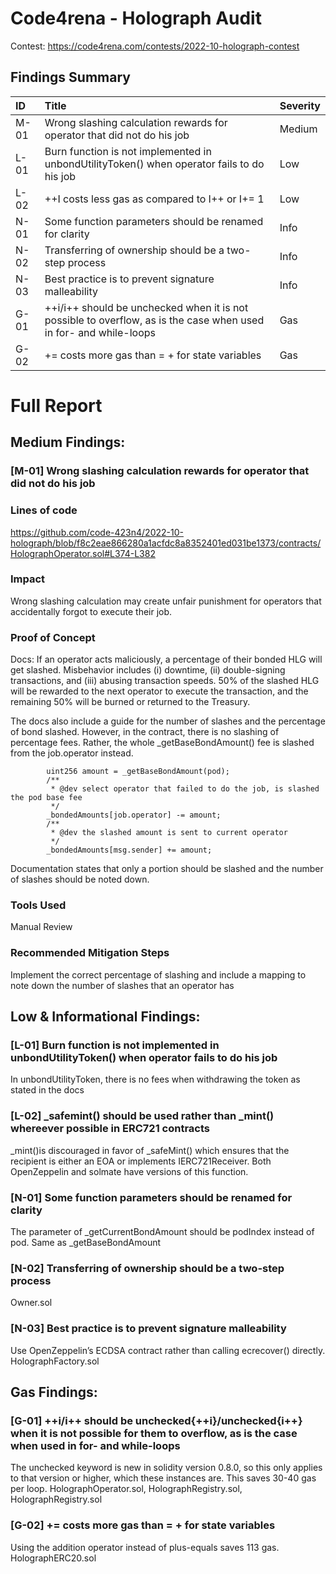 # Code4rena - Holograph Audit

Contest: https://code4rena.com/contests/2022-10-holograph-contest

## Findings Summary

| ID   | Title                                                                                                             | Severity |
| :--- | :---------------------------------------------------------------------------------------------------------------- | :------- |
| M-01 | Wrong slashing calculation rewards for operator that did not do his job                                           | Medium   |
| L-01 | Burn function is not implemented in unbondUtilityToken() when operator fails to do his job                        | Low      |
| L-02 | ++I costs less gas as compared to I++ or I+= 1                                                                    | Low      |
| N-01 | Some function parameters should be renamed for clarity                                                            | Info     |
| N-02 | Transferring of ownership should be a two-step process                                                            | Info     |
| N-03 | Best practice is to prevent signature malleability                                                                | Info     |
| G-01 | ++i/i++ should be unchecked when it is not possible to overflow, as is the case when used in for- and while-loops | Gas      |
| G-02 | += costs more gas than = + for state variables                                                                    | Gas      |

# Full Report

## Medium Findings:

### [M-01] Wrong slashing calculation rewards for operator that did not do his job

### Lines of code

https://github.com/code-423n4/2022-10-holograph/blob/f8c2eae866280a1acfdc8a8352401ed031be1373/contracts/HolographOperator.sol#L374-L382

### Impact

Wrong slashing calculation may create unfair punishment for operators that accidentally forgot to execute their job.

### Proof of Concept

Docs: If an operator acts maliciously, a percentage of their bonded HLG will get slashed. Misbehavior includes (i) downtime, (ii) double-signing transactions, and (iii) abusing transaction speeds. 50% of the slashed HLG will be rewarded to the next operator to execute the transaction, and the remaining 50% will be burned or returned to the Treasury.

The docs also include a guide for the number of slashes and the percentage of bond slashed. However, in the contract, there is no slashing of percentage fees. Rather, the whole \_getBaseBondAmount() fee is slashed from the job.operator instead.

```
        uint256 amount = _getBaseBondAmount(pod);
        /**
         * @dev select operator that failed to do the job, is slashed the pod base fee
         */
        _bondedAmounts[job.operator] -= amount;
        /**
         * @dev the slashed amount is sent to current operator
         */
        _bondedAmounts[msg.sender] += amount;
```

Documentation states that only a portion should be slashed and the number of slashes should be noted down.

### Tools Used

Manual Review

### Recommended Mitigation Steps

Implement the correct percentage of slashing and include a mapping to note down the number of slashes that an operator has

## Low & Informational Findings:

### [L-01] Burn function is not implemented in unbondUtilityToken() when operator fails to do his job

In unbondUtilityToken, there is no fees when withdrawing the token as stated in the docs

### [L-02] \_safemint() should be used rather than \_mint() whereever possible in ERC721 contracts

\_mint()is discouraged in favor of \_safeMint() which ensures that the recipient is either an EOA or implements IERC721Receiver. Both OpenZeppelin and solmate have versions of this function.

### [N-01] Some function parameters should be renamed for clarity

The parameter of \_getCurrentBondAmount should be podIndex instead of pod. Same as \_getBaseBondAmount

### [N-02] Transferring of ownership should be a two-step process

Owner.sol

### [N-03] Best practice is to prevent signature malleability

Use OpenZeppelin’s ECDSA contract rather than calling ecrecover() directly. HolographFactory.sol

## Gas Findings:

### [G-01] ++i/i++ should be unchecked{++i}/unchecked{i++} when it is not possible for them to overflow, as is the case when used in for- and while-loops

The unchecked keyword is new in solidity version 0.8.0, so this only applies to that version or higher, which these instances are. This saves 30-40 gas per loop. HolographOperator.sol, HolographRegistry.sol, HolographRegistry.sol

### [G-02] += costs more gas than = + for state variables

Using the addition operator instead of plus-equals saves 113 gas. HolographERC20.sol

